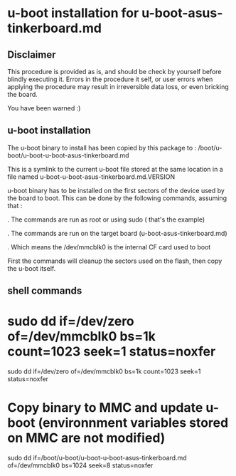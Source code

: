 # u-boot installation for u-boot-asus-tinkerboard.md

## Disclaimer

This procedure is provided as is, and should be check by yourself before
blindly executing it. Errors in the procedure it self, or user errors when
applying the procedure may result in irreversible data loss, or even bricking
the board.

You have been warned :)

## u-boot installation

The u-boot binary to install has been copied by this package to :
/boot/u-boot/u-boot-u-boot-asus-tinkerboard.md

This is a symlink to the current u-boot file stored at the same location in a
file named u-boot-u-boot-asus-tinkerboard.md.VERSION

u-boot binary has to be installed on the first sectors of the device used by
the board to boot. This can be done by the following commands, assuming that :

. The commands are run as root or using sudo ( that's the example)

. The commands are run on the target board (u-boot-asus-tinkerboard.md)

. Which means the /dev/mmcblk0 is the internal CF card used to boot

First the commands will cleanup the sectors used on the flash, then copy the
u-boot itself.


## shell commands

# sudo dd if=/dev/zero of=/dev/mmcblk0 bs=1k count=1023 seek=1 status=noxfer
sudo dd if=/dev/zero of=/dev/mmcblk0 bs=1k count=1023 seek=1 status=noxfer

# Copy binary to MMC and update u-boot (environnment variables stored on MMC are not modified)
sudo dd if=/boot/u-boot/u-boot-u-boot-asus-tinkerboard.md of=/dev/mmcblk0 bs=1024 seek=8 status=noxfer
